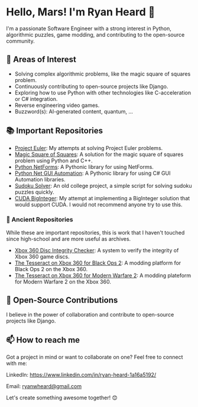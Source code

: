 # Hello, Mars! I'm Ryan Heard 👋

I'm a passionate Software Engineer with a strong interest in Python, algorithmic puzzles, game modding, and contributing to the open-source community.

## 🌱 Areas of Interest
* Solving complex algorithmic problems, like the magic square of squares problem.
* Continuously contributing to open-source projects like Django.
* Exploring how to use Python with other technologies like C-acceleration or C# integration.
* Reverse engineering video games.
* Buzzword(s): AI-generated content, quantum, ...

## 📚 Important Repositories
* [Project Euler](https://github.com/rheard/ProjectEuler): My attempts at solving Project Euler problems.
* [Magic Square of Squares](https://github.com/rheard/magic_sq): A solution for the magic square of squares problem using Python and C++.
* [Python NetForms](https://github.com/rheard/pynetforms): A Pythonic library for using NetForms.
* [Python Net GUI Automation](https://github.com/rheard/pynetauto): A Pythonic library for using C# GUI Automation libraries.
* [Sudoku Solver](https://github.com/rheard/Sudoku_Solver): An old college project, a simple script for solving sudoku puzzles quickly.
* [CUDA BigInteger](https://github.com/rheard/BigInteger-for-CUDA): My attempt at implementing a BigInteger solution that would support CUDA. I would not recommend anyone try to use this.

### 🏺 Ancient Repositories

While these are important repositories, this is work that I haven't touched since high-school and are more useful as archives.
* [Xbox 360 Disc Integrity Checker](https://github.com/rheard/Xbox360DiscIntegrityChecker): A system to verify the integrity of Xbox 360 game discs.
* [The Tesseract on Xbox 360 for Black Ops 2](https://github.com/rheard/The-Tesseract-on-Xbox-360-for-Black-Ops-2): A modding platform for Black Ops 2 on the Xbox 360.
* [The Tesseract on Xbox 360 for Modern Warfare 2](https://github.com/rheard/The-Tesseract-on-Xbox-360-for-Modern-Warfare-2): A modding plateform for Modern Warfare 2 on the Xbox 360.

## 🎈 Open-Source Contributions

I believe in the power of collaboration and contribute to open-source projects like Django.

## 📫 How to reach me

Got a project in mind or want to collaborate on one? Feel free to connect with me:

LinkedIn: https://www.linkedin.com/in/ryan-heard-1a16a5192/

Email: ryanwheard@gmail.com

Let's create something awesome together! 😊
